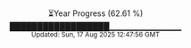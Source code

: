 <p align="center">
⏳Year Progress (62.61 %) <br>
██████████████████▁▁▁▁▁▁▁▁▁▁▁▁ <br>
<sub>Updated: Sun, 17 Aug 2025 12:47:56 GMT</sub>
</p>

